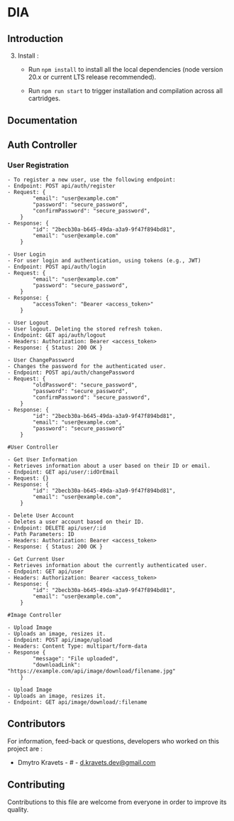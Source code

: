 # DIA

## Introduction

3. Install :

    - Run `npm install` to install all the local dependencies (node version 20.x or current LTS release recommended).

    - Run `npm run start` to trigger installation and compilation across all cartridges.

## Documentation

## Auth Controller

### User Registration
    - To register a new user, use the following endpoint:
    - Endpoint: POST api/auth/register
    - Request: {
            "email": "user@example.com"
            "password": "secure_password",
            "confirmPassword": "secure_password",
        }
    - Response: {
            "id": "2becb30a-b645-49da-a3a9-9f47f894bd81",
            "email": "user@example.com"
        }

    - User Login
    - For user login and authentication, using tokens (e.g., JWT)
    - Endpoint: POST api/auth/login
    - Request: {
            "email": "user@example.com"
            "password": "secure_password",
        }
    - Response: {
            "accessToken": "Bearer <access_token>"
        }

    - User Logout
    - User logout. Deleting the stored refresh token.
    - Endpoint: GET api/auth/logout
    - Headers: Authorization: Bearer <access_token>
    - Response: { Status: 200 OK }

    - User ChangePassword
    - Changes the password for the authenticated user.
    - Endpoint: POST api/auth/changePassword
    - Request: {
            "oldPassword": "secure_password",
            "password": "secure_password",
            "confirmPassword": "secure_password",
        }
    - Response: {
            "id": "2becb30a-b645-49da-a3a9-9f47f894bd81",
            "email": "user@example.com",
            "password": "secure_password"
        }

    #User Controller

    - Get User Information
    - Retrieves information about a user based on their ID or email.
    - Endpoint: GET api/user/:idOrEmail
    - Request: {}
    - Response: {
            "id": "2becb30a-b645-49da-a3a9-9f47f894bd81",
            "email": "user@example.com",
        }

    - Delete User Account
    - Deletes a user account based on their ID.
    - Endpoint: DELETE api/user/:id
    - Path Parameters: ID
    - Headers: Authorization: Bearer <access_token>
    - Response: { Status: 200 OK }

    - Get Current User
    - Retrieves information about the currently authenticated user.
    - Endpoint: GET api/user
    - Headers: Authorization: Bearer <access_token>
    - Response: {
            "id": "2becb30a-b645-49da-a3a9-9f47f894bd81",
            "email": "user@example.com",
        }

    #Image Controller

    - Upload Image
    - Uploads an image, resizes it.
    - Endpoint: POST api/image/upload
    - Headers: Content Type: multipart/form-data
    - Response {
            "message": "File uploaded",
            "downloadLink": "https://example.com/api/image/download/filename.jpg"
        }

    - Upload Image
    - Uploads an image, resizes it.
    - Endpoint: GET api/image/download/:filename


## Contributors

For information, feed-back or questions, developers who worked on this project are :

* Dmytro Kravets - # - [d.kravets.dev@gmail.com](mailto:d.kravets.dev@gmail.com)


## Contributing

Contributions to this file are welcome from everyone in order to improve its quality.
